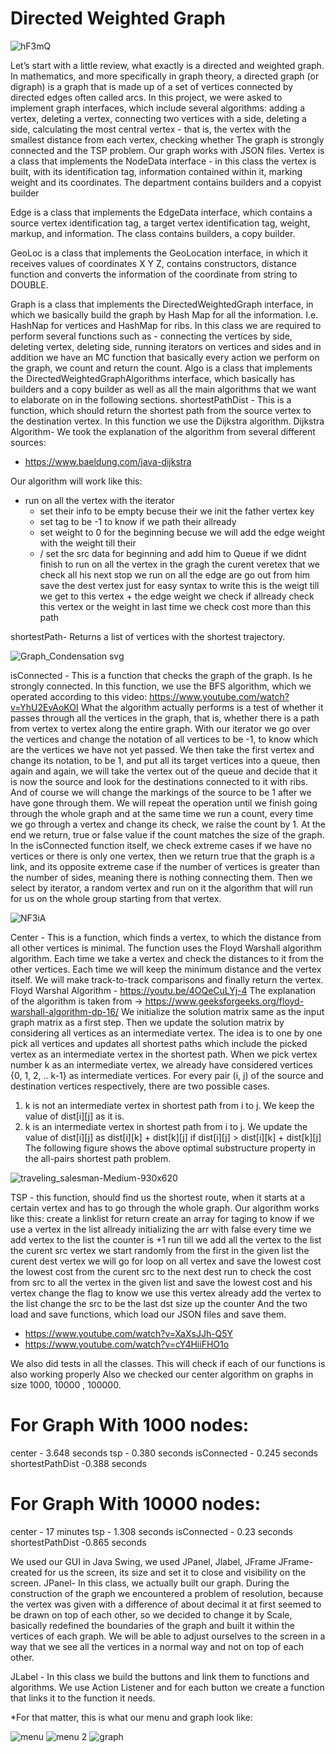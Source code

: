 # Directed Weighted Graph
![hF3mQ](https://user-images.githubusercontent.com/69717074/145678997-b852bd55-2fd1-4991-9e46-34643d89c76a.png)

Let’s start with a little review, what exactly is a directed and weighted graph.
In mathematics, and more specifically in graph theory, a directed graph (or digraph) is a graph that is made up of a set of vertices connected by directed edges often called arcs.
In this project, we were asked to implement graph interfaces, which include several algorithms: adding a vertex, deleting a vertex, connecting two vertices with a side, deleting a side, calculating the most central vertex - that is, the vertex with the smallest distance from each vertex, checking whether The graph is strongly connected and the TSP problem. Our graph works with JSON files.
Vertex is a class that implements the NodeData interface - in this class the vertex is built, with its identification tag, information contained within it, marking weight and its coordinates.
The department contains builders and a copyist builder

Edge is a class that implements the EdgeData interface, which contains a source vertex identification tag, a target vertex identification tag, weight, markup, and information. The class contains builders, a copy builder.

GeoLoc is a class that implements the GeoLocation interface, in which it receives values ​​of coordinates X Y Z, contains constructors, distance function and converts the information of the coordinate from string to DOUBLE.

Graph is a class that implements the DirectedWeightedGraph interface, in which we basically build the graph by Hash Map for all the information. I.e. HashNap for vertices and HashMap for ribs.
In this class we are required to perform several functions such as - connecting the vertices by side, deleting vertex, deleting side, running iterators on vertices and sides and in addition we have an MC function that basically every action we perform on the graph, we count and return the count.
Algo is a class that implements the DirectedWeightedGraphAlgorithms interface, which basically has builders and a copy builder as well as all the main algorithms that we want to elaborate on in the following sections.
shortestPathDist - This is a function, which should return the shortest path from the source vertex to the destination vertex. In this function we use the Dijkstra algorithm.
Dijkstra Algorithm- We took the explanation of the algorithm from several different sources:
- https://www.baeldung.com/java-dijkstra


Our algorithm will work like this:
* run on all the vertex with the iterator
  * set their info to be empty becuse their we init the father vertex key
  * set tag to be -1 to know if we path their allready
  * set weight to 0 for the beginning becuse we will add the edge weight with the weight till their
  * / set the src data for beginning and add him to Queue
  if we didnt finish to run on all the vertex in the gragh
  the curent veretex that we check all his next stop we run on all the edge are go out from him
  save the dest vertex just for easy syntax to write
  this is the weigt till we get to this vertex + the edge weight
  we check if allready check this vertex or the weight in last time we check cost more than this path


shortestPath- Returns a list of vertices with the shortest trajectory.

![Graph_Condensation svg](https://user-images.githubusercontent.com/69717074/145679809-0ce1d5ac-62c6-48c8-a741-35ba58a7d0ac.png)




isConnected - This is a function that checks the graph of the graph. Is he strongly connected.
In this function, we use the BFS algorithm, which we operated according to this video:
https://www.youtube.com/watch?v=YhU2EvAoKOI
What the algorithm actually performs is a test of whether it passes through all the vertices in the graph, that is,
whether there is a path from vertex to vertex along the entire graph. With our iterator we go over the vertices and change the notation of all vertices to be -1,
to know which are the vertices we have not yet passed. We then take the first vertex and change its notation, to be 1, and put all its target vertices into a queue,
then again and again, we will take the vertex out of the queue and decide that it is now the source and look for the destinations connected to it with ribs.
And of course we will change the markings of the source to be 1 after we have gone through them.
We will repeat the operation until we finish going through the whole graph and at the same time we run a count, every time we go through a vertex and change its check,
we raise the count by 1. At the end we return, true or false value if the count matches the size of the graph.
In the isConnected function itself, we check extreme cases if we have no vertices or there is only one vertex, then we return true that the graph is a link,
and its opposite extreme case if the number of vertices is greater than the number of sides, meaning there is nothing connecting them. Then we select by iterator,
a random vertex and run on it the algorithm that will run for us on the whole group starting from that vertex.


![NF3iA](https://user-images.githubusercontent.com/69717074/145679117-887a41b0-0236-4d0c-9690-f67a1655121a.png)



Center - This is a function, which finds a vertex, to which the distance from all other vertices is minimal. The function uses the Floyd Warshall algorithm algorithm.
Each time we take a vertex and check the distances to it from the other vertices. Each time we will keep the minimum distance and the vertex itself.
We will make track-to-track comparisons and finally return the vertex.
Floyd Warshal Algorithm - https://youtu.be/4OQeCuLYj-4
The explanation of the algorithm is taken from -> https://www.geeksforgeeks.org/floyd-warshall-algorithm-dp-16/
We initialize the solution matrix same as the input graph matrix as a first step. Then we update the solution matrix by considering all vertices as an intermediate vertex. The idea is to one by one pick all vertices and updates all shortest paths which include the picked vertex as an intermediate vertex in the shortest path. When we pick vertex number k as an intermediate vertex, we already have considered vertices {0, 1, 2, .. k-1} as intermediate vertices. For every pair (i, j) of the source and destination vertices respectively, there are two possible cases.
1) k is not an intermediate vertex in shortest path from i to j. We keep the value of dist[i][j] as it is.
2) k is an intermediate vertex in shortest path from i to j. We update the value of dist[i][j] as dist[i][k] + dist[k][j] if dist[i][j] > dist[i][k] + dist[k][j]
   The following figure shows the above optimal substructure property in the all-pairs shortest path problem.


![traveling_salesman-Medium-930x620](https://user-images.githubusercontent.com/69717074/145679050-3da1cfe3-e6b8-4935-bdae-c80039fe00dd.png)



TSP - this function, should find us the shortest route, when it starts at a certain vertex and has to go through the whole graph.
Our algorithm works like this:
create a linklist for return
create an array for taging to know if we use a vertex in the list allready
initializing the arr with false
every time we add vertex to the list the counter is +1
run till we add all the vertex to the list
the curent src vertex we start randomly from the first in the given list
the curent dest vertex we will go for loop on all vertex and save the lowest cost
the lowest cost from the curent src to the next dest
run to check the cost from src to all the vertex in the given list and save the lowest cost and his vertex
change the flag to know we use this vertex already
add the vertex to the list
change the src to be the last dst
size up the counter
And the two load and save functions, which load our JSON files and save them.
- https://www.youtube.com/watch?v=XaXsJJh-Q5Y
- https://www.youtube.com/watch?v=cY4HiiFHO1o

We also did tests in all the classes. This will check if each of our functions is also working properly
Also we checked our center algorithm on graphs in size 1000, 10000 , 100000.
# For Graph With 1000 nodes:
center - 3.648 seconds
tsp - 0.380 seconds
isConnected - 0.245 seconds
shortestPathDist -0.388 seconds
# For Graph With 10000 nodes: 
center - 17 minutes
tsp - 1.308 seconds
isConnected - 0.23 seconds
shortestPathDist -0.865 seconds


We used our GUI in Java Swing, we used JPanel, Jlabel, JFrame
JFrame- created for us the screen, its size and set it to close and visibility on the screen.
JPanel- In this class, we actually built our graph. During the construction of the graph we encountered a problem of resolution, because the vertex was given with a difference of about decimal it at first seemed to be drawn on top of each other, so we decided to change it by Scale, basically redefined the boundaries of the graph and built it within the vertices of each graph. We will be able to adjust ourselves to the screen in a way that we see all the vertices in a normal way and not on top of each other.

JLabel - In this class we build the buttons and link them to functions and algorithms. We use Action Listener and for each button we create a function that links it to the function it needs.

*For that matter, this is what our menu and graph look like:

![menu](https://user-images.githubusercontent.com/69717074/145894169-36644c8f-f862-41bf-a37f-67a6d6a930d3.png)
![menu 2](https://user-images.githubusercontent.com/69717074/145894174-bf905ece-4419-474c-8246-689d81670e9a.png)
![graph](https://user-images.githubusercontent.com/69717074/145894182-73ecff4d-4ba8-4dee-ad37-b3b06ddf581e.png)
